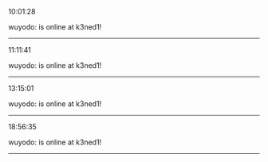 10:01:28

wuyodo: is online at k3ned1!

---

11:11:41

wuyodo: is online at k3ned1!

---

13:15:01

wuyodo: is online at k3ned1!

---

18:56:35

wuyodo: is online at k3ned1!

---

